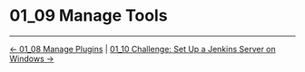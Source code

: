 # 01_09 Manage Tools

<!-- FooterStart -->
---
[← 01_08 Manage Plugins](../01_08_manage_plugins/README.md) | [01_10 Challenge: Set Up a Jenkins Server on Windows →](../01_10_challenge_set_up_a_jenkins_server_on_windows/README.md)
<!-- FooterEnd -->

